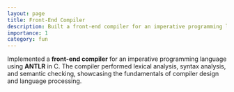 ```yaml
---
layout: page
title: Front-End Compiler
description: Built a front-end compiler for an imperative programming language using ANTLR.
importance: 1
category: fun
---
```


Implemented a **front-end compiler** for an imperative programming language using **ANTLR** in C. The compiler performed lexical analysis, syntax analysis, and semantic checking, showcasing the fundamentals of compiler design and language processing.
